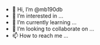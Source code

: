 - 👋 Hi, I’m @mb190db
- 👀 I’m interested in ...
- 🌱 I’m currently learning ...
- 💞️ I’m looking to collaborate on ...
- 📫 How to reach me ...

<!---
mb190db/mb190db is a ✨ special ✨ repository because its `README.md` (this file) appears on your GitHub profile.
You can click the Preview link to take a look at your changes.
--->
